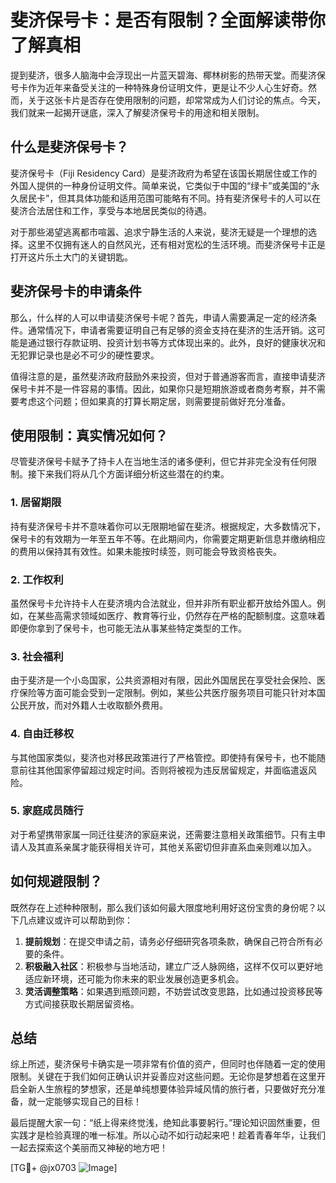 # 斐济保号卡：是否有限制？全面解读带你了解真相

提到斐济，很多人脑海中会浮现出一片蓝天碧海、椰林树影的热带天堂。而斐济保号卡作为近年来备受关注的一种特殊身份证明文件，更是让不少人心生好奇。然而，关于这张卡片是否存在使用限制的问题，却常常成为人们讨论的焦点。今天，我们就来一起揭开谜底，深入了解斐济保号卡的用途和相关限制。

## 什么是斐济保号卡？

斐济保号卡（Fiji Residency Card）是斐济政府为希望在该国长期居住或工作的外国人提供的一种身份证明文件。简单来说，它类似于中国的“绿卡”或美国的“永久居民卡”，但其具体功能和适用范围可能略有不同。持有斐济保号卡的人可以在斐济合法居住和工作，享受与本地居民类似的待遇。

对于那些渴望逃离都市喧嚣、追求宁静生活的人来说，斐济无疑是一个理想的选择。这里不仅拥有迷人的自然风光，还有相对宽松的生活环境。而斐济保号卡正是打开这片乐土大门的关键钥匙。

## 斐济保号卡的申请条件

那么，什么样的人可以申请斐济保号卡呢？首先，申请人需要满足一定的经济条件。通常情况下，申请者需要证明自己有足够的资金支持在斐济的生活开销。这可能是通过银行存款证明、投资计划书等方式体现出来的。此外，良好的健康状况和无犯罪记录也是必不可少的硬性要求。

值得注意的是，虽然斐济政府鼓励外来投资，但对于普通游客而言，直接申请斐济保号卡并不是一件容易的事情。因此，如果你只是短期旅游或者商务考察，并不需要考虑这个问题；但如果真的打算长期定居，则需要提前做好充分准备。

## 使用限制：真实情况如何？

尽管斐济保号卡赋予了持卡人在当地生活的诸多便利，但它并非完全没有任何限制。接下来我们将从几个方面详细分析这些潜在的约束。

### 1. 居留期限
持有斐济保号卡并不意味着你可以无限期地留在斐济。根据规定，大多数情况下，保号卡的有效期为一年至五年不等。在此期间内，你需要定期更新信息并缴纳相应的费用以保持其有效性。如果未能按时续签，则可能会导致资格丧失。

### 2. 工作权利
虽然保号卡允许持卡人在斐济境内合法就业，但并非所有职业都开放给外国人。例如，在某些高需求领域如医疗、教育等行业，仍然存在严格的配额制度。这意味着即便你拿到了保号卡，也可能无法从事某些特定类型的工作。

### 3. 社会福利
由于斐济是一个小岛国家，公共资源相对有限，因此外国居民在享受社会保险、医疗保险等方面可能会受到一定限制。例如，某些公共医疗服务项目可能只针对本国公民开放，而对外籍人士收取额外费用。

### 4. 自由迁移权
与其他国家类似，斐济也对移民政策进行了严格管控。即使持有保号卡，也不能随意前往其他国家停留超过规定时间。否则将被视为违反居留规定，并面临遣返风险。

### 5. 家庭成员随行
对于希望携带家属一同迁往斐济的家庭来说，还需要注意相关政策细节。只有主申请人及其直系亲属才能获得相关许可，其他关系密切但非直系血亲则难以加入。

## 如何规避限制？

既然存在上述种种限制，那么我们该如何最大限度地利用好这份宝贵的身份呢？以下几点建议或许可以帮助到你：

1. **提前规划**：在提交申请之前，请务必仔细研究各项条款，确保自己符合所有必要的条件。
2. **积极融入社区**：积极参与当地活动，建立广泛人脉网络，这样不仅可以更好地适应新环境，还可能为你未来的职业发展创造更多机会。
3. **灵活调整策略**：如果遇到瓶颈问题，不妨尝试改变思路，比如通过投资移民等方式间接获取长期居留资格。

## 总结

综上所述，斐济保号卡确实是一项非常有价值的资产，但同时也伴随着一定的使用限制。关键在于我们如何正确认识并妥善应对这些问题。无论你是梦想着在这里开启全新人生旅程的梦想家，还是单纯想要体验异域风情的旅行者，只要做好充分准备，就一定能够实现自己的目标！

最后提醒大家一句：“纸上得来终觉浅，绝知此事要躬行。”理论知识固然重要，但实践才是检验真理的唯一标准。所以心动不如行动起来吧！趁着青春年华，让我们一起去探索这个美丽而又神秘的地方吧！

[TG💪+ @jx0703 ![Image](https://github.com/user-attachments/assets/dbca1d08-cadb-493c-b0ec-ad6f7a83f270)]